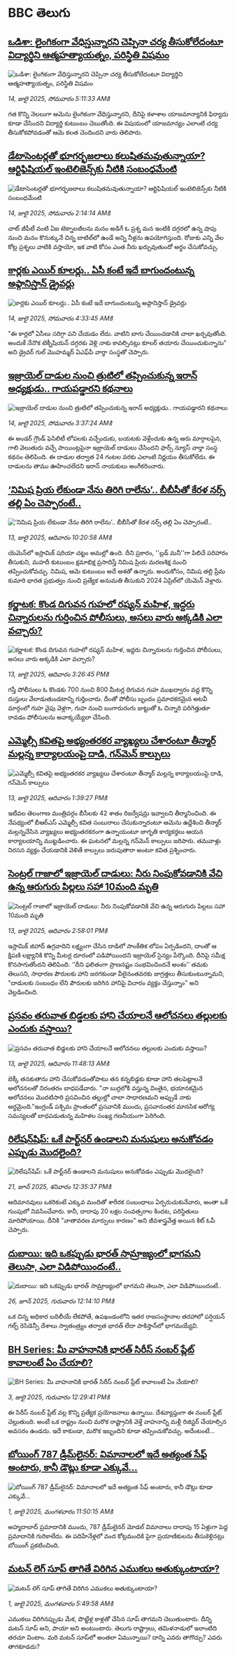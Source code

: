 # BBC తెలుగు## [ఒడిశా: లైంగికంగా వేధిస్తున్నారని చెప్పినా చర్య తీసుకోలేదంటూ విద్యార్థిని ఆత్మహత్యాయత్నం, పరిస్థితి విషమం](https://www.bbc.com/telugu/articles/c2ez27gzdmeo?at_campaign=githubrss)![ఒడిశా: లైంగికంగా వేధిస్తున్నారని చెప్పినా చర్య తీసుకోలేదంటూ విద్యార్థిని ఆత్మహత్యాయత్నం, పరిస్థితి విషమం](https://ichef.bbci.co.uk/ace/ws/240/cpsprodpb/70db/live/17bea670-6061-11f0-b5c5-012c5796682d.png)_14, జులై 2025, సోమవారం 5:11:33 AMకి_గత కొన్ని నెలలుగా ఆమెను లైంగికంగా వేధిస్తున్నారని, దీనిపై కళాశాల యాజమాన్యానికి ఫిర్యాదు కూడా చేసిందని విద్యార్థి కుటుంబం చెబుతోంది. ఈ విషయంలో యాజమాన్యం ఎలాంటి చర్య తీసుకోకపోవడంతో ఆమె కలత చెందిందని వారు తెలిపారు.## [డేటాసెంటర్లతో భూగర్భజలాలు కలుషితమవుతున్నాయా? ఆర్టిఫిషియల్ ఇంటెలిజెన్స్‌కు నీటికి సంబంధమేంటి](https://www.bbc.com/telugu/articles/cj9v8zwrvd2o?at_campaign=githubrss)![డేటాసెంటర్లతో భూగర్భజలాలు కలుషితమవుతున్నాయా? ఆర్టిఫిషియల్ ఇంటెలిజెన్స్‌కు నీటికి సంబంధమేంటి](https://ichef.bbci.co.uk/ace/ws/240/cpsprodpb/4ada/live/e9353b70-5e2b-11f0-b5c5-012c5796682d.jpg)_14, జులై 2025, సోమవారం 2:14:14 AMకి_చాట్ జీపీటీ వంటి ఏఐ టెక్నాలజీలను మనం అడిగే ఓ ప్రశ్న మన ఇంటికి దగ్గరలో ఉన్న షాపు నుంచి మనం కొనుక్కునే చిన్న బాటిల్‌లో ఉండే అన్ని నీళ్లను ఉపయోగిస్తుంది. రోజుకు ఎన్ని వేల కోట్ల ప్రశ్నలు వాటికి వస్తాయో, ఇక వాటి కోసం ఎంత నీరు ఖర్చువుతుందో అర్ధం చేసుకోవచ్చు.## [కార్లకు ఎయిర్ కూలర్లు.. ఏసీ కంటే ఇదే బాగుందంటున్న అఫ్గానిస్తాన్ డ్రైవర్లు](https://www.bbc.com/telugu/articles/c3vd61nd7qno?at_campaign=githubrss)![కార్లకు ఎయిర్ కూలర్లు.. ఏసీ కంటే ఇదే బాగుందంటున్న అఫ్గానిస్తాన్ డ్రైవర్లు](https://ichef.bbci.co.uk/ace/ws/240/cpsprodpb/1747/live/8e7e5f80-5fa3-11f0-960d-e9f1088a89fe.jpg)_14, జులై 2025, సోమవారం 4:33:45 AMకి_"ఈ కార్లలో ఏసీలు సరిగ్గా పని చేయడం లేదు. వాటిని బాగు చేయించడానికి చాలా ఖర్చవుతోంది. అందుకే నేనొక టెక్నీషియన్ దగ్గరకు వెళ్లి నాకు కావల్సినట్లు కూలర్ తయారు చేయించుకున్నాను" అని డ్రైవర్ గుల్ మొహమ్మద్ ఏఎఫ్‌పీ వార్తా సంస్థతో చెప్పారు.## [ఇజ్రాయెల్ దాడుల నుంచి త్రుటిలో తప్పించుకున్న ఇరాన్ అధ్యక్షుడు.. గాయపడ్డారని కథనాలు](https://www.bbc.com/telugu/articles/c8e48l9rxrzo?at_campaign=githubrss)![ఇజ్రాయెల్ దాడుల నుంచి త్రుటిలో తప్పించుకున్న ఇరాన్ అధ్యక్షుడు.. గాయపడ్డారని కథనాలు](https://ichef.bbci.co.uk/ace/ws/240/cpsprodpb/7e87/live/fbf0ed90-6056-11f0-960d-e9f1088a89fe.jpg)_14, జులై 2025, సోమవారం 3:37:24 AMకి_ఈ అండర్ గ్రౌండ్ ఫెసిలిటీ లోపలకు వచ్చేందుకు, బయటకు వెళ్లేందుకు ఉన్న ఆరు మార్గాలపైన, గాలి వెలుతురు వచ్చే పాయింట్లపైనా ఇజ్రాయెల్ దాడులు చేసిందని ఫార్స్ న్యూస్ వార్తా సంస్థ కథనం తెలిపింది. ఈ దాడుల తర్వాత 24 గంటల వరకు ఎలాంటి నిర్ణయం తీసుకోలేదు. ఈ దాడులను తాము ఊహించలేదని ఇరాన్ నాయకులు అంగీకరించారు.## [‘నిమిష ప్రియ లేకుండా నేను తిరిగి రాలేను’.. బీబీసీతో కేరళ నర్స్ తల్లి ఏం చెప్పారంటే..](https://www.bbc.com/telugu/articles/c70xdknz4vqo?at_campaign=githubrss)![‘నిమిష ప్రియ లేకుండా నేను తిరిగి రాలేను’.. బీబీసీతో కేరళ నర్స్ తల్లి ఏం చెప్పారంటే..](https://ichef.bbci.co.uk/ace/ws/240/cpsprodpb/ead2/live/adc43f70-5fbe-11f0-960d-e9f1088a89fe.png)_13, జులై 2025, ఆదివారం 10:20:58 AMకి_యెమెన్‌లో ఇస్లామిక్ షరియా చట్టం అమల్లో ఉంది. దీని ప్రకారం, ''బ్లడ్ మనీ''గా పిలిచే పరిహారం తీసుకుని, మహదీ కుటుంబం క్షమాభిక్ష ప్రసాదిస్తే నిమిష ప్రియ మరణశిక్ష నుంచి తప్పించుకోవచ్చు. నిమిష, ఆమె కుటుంబం అదే ఆశతో ఉన్నారు. అందుకోసం, నిమిష తల్లి ప్రేమ కుమారి భారత ప్రభుత్వం నుంచి ప్రత్యేక అనుమతి తీసుకుని 2024 ఏప్రిల్‌లో యెమెన్ వెళ్లారు.## [కర్ణాటక: కొండ దిగువన గుహలో రష్యన్ మహిళ, ఇద్దరు చిన్నారులను గుర్తించిన పోలీసులు, అసలు వారు అక్కడికి ఎలా వచ్చారు? ](https://www.bbc.com/telugu/articles/czjkwlydnmlo?at_campaign=githubrss)![కర్ణాటక: కొండ దిగువన గుహలో రష్యన్ మహిళ, ఇద్దరు చిన్నారులను గుర్తించిన పోలీసులు, అసలు వారు అక్కడికి ఎలా వచ్చారు? ](https://ichef.bbci.co.uk/ace/ws/240/cpsprodpb/ea24/live/f6226f80-5ffa-11f0-aa35-fd41659ca39d.jpg)_13, జులై 2025, ఆదివారం 3:26:45 PMకి_గస్తీ పోలీసులు ఓ కొండకు 700 నుంచి 800 మీటర్ల దిగువన గుహ ముఖద్వారం వద్ద కొన్ని దుస్తులు వేలాడుతుండటాన్ని గుర్తించారు. దీంతో పోలీసు బృందం ప్రమాదకరమైన అటవీ మార్గంలో గుహ వైపు వెళ్లగా, గుహ నుంచి బంగారురంగు జుట్టుతో ఓ చిన్నారి పరిగెత్తుతూ రావడం పోలీసులను అవాక్కయ్యేలా చేసింది.## [ఎమ్మెల్సీ కవితపై అభ్యంతరకర వ్యాఖ్యలు చేశారంటూ తీన్మార్ మల్లన్న కార్యాలయంపై దాడి, గన్‌మెన్ కాల్పులు](https://www.bbc.com/telugu/articles/ce834p485m1o?at_campaign=githubrss)![ఎమ్మెల్సీ కవితపై అభ్యంతరకర వ్యాఖ్యలు చేశారంటూ తీన్మార్ మల్లన్న కార్యాలయంపై దాడి, గన్‌మెన్ కాల్పులు](https://ichef.bbci.co.uk/ace/ws/240/cpsprodpb/2e42/live/50b80780-5fe6-11f0-b5c5-012c5796682d.png)_13, జులై 2025, ఆదివారం 1:39:27 PMకి_ఇటీవల తెలంగాణ మంత్రివర్గం బీసీలకు 42 శాతం రిజర్వేషన్లు ఇవ్వాలని తీర్మానించింది. ఈ నేపథ్యంలో బీఆర్ఎస్ ఎమ్మెల్సీ కవిత సంబురాలు చేసుకున్నారంటూ ఆమెను ఉద్దేశించి తీన్మార్ మల్లన్నచేసిన వ్యాఖ్యలు అభ్యంతరకరంగా  ఉన్నాయంటూ జాగృతి కార్యకర్తలు ఆయన కార్యాలయాన్ని ముట్టడించారు. ఈ ఘటనలో మల్లన్న గన్‌మెన్ కాల్పులు జరిపారు.  తమవాళ్లు నిరసన వ్యక్తం చేయడానికి వెళితే  కాల్పులు జరుపుతారా అంటూ కవిత ప్రశ్నించారు.## [సెంట్రల్ గాజాలో ఇజ్రాయెల్ దాడులు:  నీరు నింపుకోవడానికి  వేచి ఉన్న ఆరుగురు పిల్లలు సహా 10మంది మృతి  ](https://www.bbc.com/telugu/articles/clyn78drgpro?at_campaign=githubrss)![సెంట్రల్ గాజాలో ఇజ్రాయెల్ దాడులు:  నీరు నింపుకోవడానికి  వేచి ఉన్న ఆరుగురు పిల్లలు సహా 10మంది మృతి  ](https://ichef.bbci.co.uk/ace/ws/240/cpsprodpb/207e/live/aaaf0f60-5fee-11f0-960d-e9f1088a89fe.jpg)_13, జులై 2025, ఆదివారం 2:58:01 PMకి_ఇస్లామిక్ జిహాద్ ఉగ్రవాదిని లక్ష్యంగా చేసిన దాడిలో సాంకేతిక లోపం ఏర్పడిందని, దాంతో ఆ క్షిపణి లక్ష్యానికి కొన్ని మీటర్ల దూరంలో పడిపోయిందని ఇజ్రాయెల్ సైన్యం పేర్కొంది. దీనిపై సమీక్ష కొనసాగుతోందని  తెలిపింది.  ‘‘దీని ఫలితంగా ప్రాణనష్టం సంభవించిందనే అంశం’’ తమకు తెలుసని, సాధారణ పౌరులకు హాని జరగకుండా వీలైనంతవరకు జాగ్రత్తలు తీసుకుంటున్నామని, "దాడులకు సంబంధం లేని పౌరులకు జరిగిన హానిపై విచారం వ్యక్తం చేస్తున్నాం" అని వెల్లడించింది.## [ప్రసవం తరువాత బిడ్డలకు హాని చేయాలనే ఆలోచనలు తల్లులకు ఎందుకు వస్తాయి? ](https://www.bbc.com/telugu/articles/cx2nve9y0wlo?at_campaign=githubrss)![ప్రసవం తరువాత బిడ్డలకు హాని చేయాలనే ఆలోచనలు తల్లులకు ఎందుకు వస్తాయి? ](https://ichef.bbci.co.uk/ace/ws/240/cpsprodpb/2ba9/live/ae953d80-5fde-11f0-b8a9-551946ef76d7.jpg)_13, జులై 2025, ఆదివారం 11:48:13 AMకి_బెక్కీ తనకుతాను హాని చేసుకోవడంతోపాటు  తన కన్నబిడ్డకు కూడా హాని తలపెట్టాలనే ఆలోచనలతో నిరంతరం బాధపడేవారు. "నా బుర్రలోకి వస్తున్న వింతైన, భయానకమైన ఆలోచనలు మొదటిసారి ప్రసవించిన తల్లుల్లో చాలా సాధారణమని అప్పుడే నాకు అర్థమైంది."ఇంగ్లండ్ పశ్చిమ ప్రాంతంలో ప్రసవానికి ముందు, ప్రసవానంతర మానసిక ఆరోగ్య సమస్యలతో బాధపడుతున్న మహిళల సంఖ్య గణనీయంగా పెరిగింది.## [రిలేషన్‌షిప్: ఒకే పార్ట్‌నర్ ఉండాలని మనుషులు అనుకోవడం ఎప్పుడు మొదలైంది?](https://www.bbc.com/telugu/articles/c62d4j0748vo?at_campaign=githubrss)![రిలేషన్‌షిప్: ఒకే పార్ట్‌నర్ ఉండాలని మనుషులు అనుకోవడం ఎప్పుడు మొదలైంది?](https://ichef.bbci.co.uk/ace/ws/240/cpsprodpb/49dd/live/f64ee1d0-4f53-11f0-a872-8baf78f7d38b.jpg)_21, జూన్ 2025, శనివారం 12:35:37 PMకి_ఆదిమానవులు ఒకరికంటే ఎక్కువ మందితో శారీరక సంబంధాలు ఏర్పరుచుకునేవారు, అంతా ఒకే గుంపులో నివసించేవారు. కానీ, దాదాపు 20 లక్షల సంవత్సరాల కిందట, పరిస్థితులు మారిపోయాయి. దీనికి "వాతావరణ మార్పులు కారణం" అని జీవశాస్త్రవేత్త అయిన కిట్ ఓపీ చెప్పారు.## [దుబాయి: ఇది ఒకప్పుడు భారత్ సామ్రాజ్యంలో భాగమని తెలుసా, ఎలా విడిపోయిందంటే..](https://www.bbc.com/telugu/articles/ce83x3rekyyo?at_campaign=githubrss)![దుబాయి: ఇది ఒకప్పుడు భారత్ సామ్రాజ్యంలో భాగమని తెలుసా, ఎలా విడిపోయిందంటే..](https://ichef.bbci.co.uk/ace/ws/240/cpsprodpb/89c1/live/fbe80b80-5282-11f0-809e-059b7ea85131.jpg)_26, జూన్ 2025, గురువారం 12:14:10 PMకి_ఒక చిన్న అధికార బదిలీయే లేకపోతే, ఉపఖండంలోని ఇతర రాజసంస్థానాల తరహాలో  పర్షియన్ గల్ఫ్ రెసిడెన్సీ దేశాలు స్వాతంత్ర్యం తర్వాత భారత్ లేదా పాకిస్తాన్‌లో భాగమయ్యేవి.## [BH Series: మీ వాహనానికి భారత్ సిరీస్ నంబర్ ప్లేట్ కావాలంటే ఏం చేయాలి?](https://www.bbc.com/telugu/articles/c9dg040gzv6o?at_campaign=githubrss)![BH Series: మీ వాహనానికి భారత్ సిరీస్ నంబర్ ప్లేట్ కావాలంటే ఏం చేయాలి?](https://ichef.bbci.co.uk/ace/ws/240/cpsprodpb/c5c0/live/7facfba0-5801-11f0-b5c5-012c5796682d.jpg)_3, జులై 2025, గురువారం 12:29:41 PMకి_ఈ సిరీస్ నంబర్ ప్లేట్ వల్ల కొన్ని ప్రత్యేక ప్రయోజనాలు ఉన్నాయి. దేశవ్యాప్తంగా ఈ నంబర్ ప్లేట్ చెల్లుతుంది. అంటే ఒక రాష్ట్రం నుంచి మరొక రాష్ట్రానికి వెళ్తే వాహనాన్ని మళ్లీ రిజిస్టర్ చేయాల్సిన అవసరం ఉండదు. ఇదే కాకుండా, మరొక ఇబ్బందిని కూడా తప్పించుకోవచ్చు. అదేంటంటే...## [బోయింగ్ 787 డ్రీమ్‌లైనర్: విమానాలలో ఇదే అత్యంత సేఫ్ అంటారు, కానీ డౌట్లు కూడా ఎక్కువే...](https://www.bbc.com/telugu/articles/c8d664g0dz9o?at_campaign=githubrss)![బోయింగ్ 787 డ్రీమ్‌లైనర్: విమానాలలో ఇదే అత్యంత సేఫ్ అంటారు, కానీ డౌట్లు కూడా ఎక్కువే...](https://ichef.bbci.co.uk/ace/ws/240/cpsprodpb/aebe/live/0ad87b80-5674-11f0-95fc-edf89039c20a.jpg)_1, జులై 2025, మంగళవారం 11:50:15 AMకి_అహ్మదాబాద్ ప్రమాదానికి ముందు, 787 డ్రీమ్‌లైనర్ మోడల్ విమానాలు దాదాపు 15 ఏళ్లుగా పెద్ద ప్రమాదానికి గురికాలేదు. ఈ పదిహేనేళ్లలో వంద కోట్లమందికి  పైగా ప్రయాణికులను తీసుకెళ్లినట్లు బోయింగ్ ప్రకటించింది.## [మటన్ లెగ్ సూప్ తాగితే విరిగిన ఎముకలు అతుక్కుంటాయా?](https://www.bbc.com/telugu/articles/c0l4g92j8kzo?at_campaign=githubrss)![మటన్ లెగ్ సూప్ తాగితే విరిగిన ఎముకలు అతుక్కుంటాయా?](https://ichef.bbci.co.uk/ace/ws/240/cpsprodpb/cffe/live/00bf0e40-4f7e-11f0-8c47-237c2e4015f5.jpg)_1, జులై 2025, మంగళవారం 5:49:58 AMకి_ఎముకలు విరిగినప్పుడు మేక, పొట్టేళ్ల కాళ్లతో చేసిన సూప్ తాగమని చెబుతుంటారు. దీన్ని మటన్ సూప్ అని, పాయా అని అంటుంటారు. తెలుగు రాష్ట్రాలు, తమిళనాడులో ఇలాంటిది తరచూ వింటాం. మరి మటన్ సూప్‌లో అంతలా ఏమున్నాయి? దాన్ని ఎవరు తాగొచ్చు? ఎవరు తాగకూడదు?
